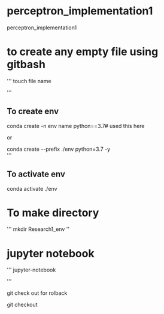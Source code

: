# perceptron_implementation1
perceptron_implementation1


# to create any empty file using gitbash
'''
touch file name

'''

## To create env

conda create -n env name python==3.7# used this here 

or 

conda create --prefix ./env python=3.7 -y  
'''

## To activate env
conda activate ./env

# To make directory
'''
mkdir Research1_env
''

# jupyter notebook 
'''
jupyter-notebook

'''

git check out for rolback

git checkout

 


